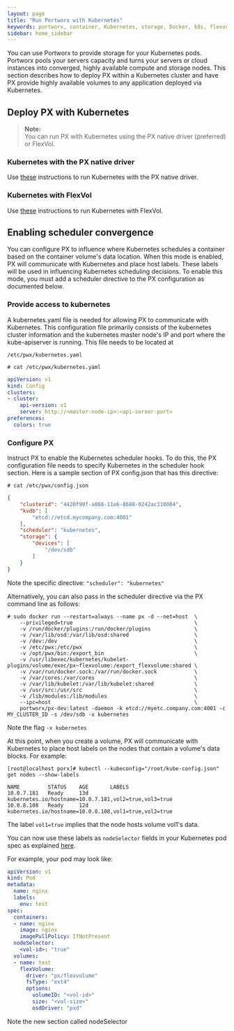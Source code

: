 ```yaml
---
layout: page
title: "Run Portworx with Kubernetes"
keywords: portworx, container, Kubernetes, storage, Docker, k8s, flexvol, pv, persistent disk
sidebar: home_sidebar
---
```

You can use Portworx to provide storage for your Kubernetes pods. Portworx pools your servers capacity and turns your servers or cloud instances into converged, highly available compute and storage nodes. This section describes how to deploy PX within a Kubernetes cluster and have PX provide highly available volumes to any application deployed via Kubernetes.

## Deploy PX with Kubernetes
>**Note:**<br/>You can run PX with Kubernetes using the PX native driver (preferred) or FlexVol.

### Kubernetes with the PX native driver
Use [these](run-with-kubernetes-native-driver.html) instructions to run Kubernetes with the PX native driver.

### Kubernetes with FlexVol
Use [these](run-with-kubernetes-flexvolume.html) instructions to run Kubernetes with FlexVol.

## Enabling scheduler convergence
You can configure PX to influence where Kubernetes schedules a container based on the container volume's data location.  When this mode is enabled, PX will communicate with Kubernetes and place host labels.  These labels will be used in influencing Kubernetes scheduling decisions.  To enable this mode, you must add a scheduler directive to the PX configuration as documented below.

### Provide access to kubernetes
A kubernetes.yaml file is needed for allowing PX to communicate with Kubernetes. This configuration file primarily consists of the kubernetes cluster information and the kubernetes master node's IP and port where the kube-apiserver is running. This file needs to be located at 

`/etc/pwx/kubernetes.yaml`

```
# cat /etc/pwx/kubernetes.yaml
```

``` yaml
apiVersion: v1
kind: Config
clusters:
- cluster:
    api-version: v1
    server: http://<master-node-ip>:<api-server-port>
preferences:
  colors: true
```

### Configure PX
Instruct PX to enable the Kubernetes scheduler hooks.  To do this, the PX configuration file needs to specify Kubernetes in the scheduler hook section.  Here is a sample section of PX config.json that has this directive:

```
# cat /etc/pwx/config.json
```

```json
{
    "clusterid": "4420f99f-a068-11e6-8688-0242ac110004",
    "kvdb": [
        "etcd://etcd.mycompany.com:4001"
    ],
    "scheduler": "kubernetes",
    "storage": {
        "devices": [
            "/dev/sdb"
        ]
    }
}
``` 

Note the specific directive:  `"scheduler": "kubernetes"`

Alternatively, you can also pass in the scheduler directive via the PX command line as follows:

```
# sudo docker run --restart=always --name px -d --net=host  \
    --privileged=true                                       \
    -v /run/docker/plugins:/run/docker/plugins              \
    -v /var/lib/osd:/var/lib/osd:shared                     \
    -v /dev:/dev                                            \
    -v /etc/pwx:/etc/pwx                                    \
    -v /opt/pwx/bin:/export_bin                             \
    -v /usr/libexec/kubernetes/kubelet-plugins/volume/exec/px~flexvolume:/export_flexvolume:shared \
    -v /var/run/docker.sock:/var/run/docker.sock            \
    -v /var/cores:/var/cores                                \
    -v /var/lib/kubelet:/var/lib/kubelet:shared             \
    -v /usr/src:/usr/src                                    \
    -v /lib/modules:/lib/modules                            \
    --ipc=host                                              \
    portworx/px-dev:latest -daemon -k etcd://myetc.company.com:4001 -c MY_CLUSTER_ID -s /dev/sdb -x kubernetes
```

Note the flag `-x kubernetes`

At this point, when you create a volume, PX will communicate with Kubernetes to place host labels on the nodes that contain a volume's data blocks.
For example:

```
[root@localhost porx]# kubectl --kubeconfig="/root/kube-config.json" get nodes --show-labels

NAME         STATUS    AGE       LABELS
10.0.7.181   Ready     13d       kubernetes.io/hostname=10.0.7.181,vol2=true,vol3=true
10.0.8.108   Ready     12d       kubernetes.io/hostname=10.0.8.108,vol1=true,vol2=true
```

The label `vol1=true` implies that the node hosts volume vol1's data.

You can now use these labels as `nodeSelector` fields in your Kubernetes pod spec as explained [here](http://kubernetes.io/docs/user-guide/node-selection/).

For example, your pod may look like:

```yaml
apiVersion: v1
kind: Pod
metadata:
  name: nginx
  labels:
    env: test
spec:
  containers:
  - name: nginx
    image: nginx
    imagePullPolicy: IfNotPresent
  nodeSelector:
    <vol-id>: "true"
  volumes:
  - name: test
    flexVolume:
      driver: "px/flexvolume"
      fsType: "ext4"
      options:
        volumeID: "<vol-id>"
        size: "<vol-size>"
        osdDriver: "pxd"
```

Note the new section called nodeSelector
